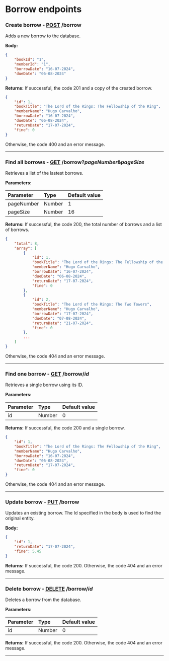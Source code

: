 # Borrow endpoints

### Create borrow - [POST]() /borrow

Adds a new borrow to the database.

**Body:**

```json
{
    "bookId": "1",
    "memberId": "1",
    "borrowDate": "16-07-2024",
    "dueDate": "06-08-2024"
}
```

**Returns:** If successful, the code 201 and a copy of the created borrow.

```json
{
    "id": 1,
    "bookTitle": "The Lord of the Rings: The Fellowship of the Ring",
    "memberName": "Hugo Carvalho",
    "borrowDate": "16-07-2024",
    "dueDate": "06-08-2024",
    "returnDate": "17-07-2024",
    "fine": 0
}
```

Otherwise, the code 400 and an error message.

---

### Find all borrows - [GET]() /borrow?*pageNumber*&*pageSize*

Retrieves a list of the lastest borrows.

**Parameters:**

| Parameter  | Type   | Default value |
|:-----------|:-------|:--------------|
| pageNumber | Number | 1             |
| pageSize   | Number | 16            |

**Returns:** If successful, the code 200, the total number of borrows and a list of borrows.

```json
{
    "total": 8,
    "array": [
        {
            "id": 1,
            "bookTitle": "The Lord of the Rings: The Fellowship of the Ring",
            "memberName": "Hugo Carvalho",
            "borrowDate": "16-07-2024",
            "dueDate": "06-08-2024",
            "returnDate": "17-07-2024",
            "fine": 0
        },
        {
            "id": 2,
            "bookTitle": "The Lord of the Rings: The Two Towers",
            "memberName": "Hugo Carvalho",
            "borrowDate": "17-07-2024",
            "dueDate": "07-08-2024",
            "returnDate": "21-07-2024",
            "fine": 0
        },
        ...
    ]
}
```

Otherwise, the code 404 and an error message.

---

### Find one borrow - [GET]() /borrow/*id*

Retrieves a single borrow using its ID.

**Parameters:**

| Parameter  | Type   | Default value |
|:-----------|:-------|:--------------|
| id         | Number | 0             |

**Returns:** If successful, the code 200 and a single borrow.

```json
{
    "id": 1,
    "bookTitle": "The Lord of the Rings: The Fellowship of the Ring",
    "memberName": "Hugo Carvalho",
    "borrowDate": "16-07-2024",
    "dueDate": "06-08-2024",
    "returnDate": "17-07-2024",
    "fine": 0
}
```

Otherwise, the code 404 and an error message.

---

### Update borrow - [PUT]() /borrow

Updates an existing borrow. The Id specified in the body is used to find the original entity.

**Body:**

```json
{
    "id": 1,
    "returnDate": "17-07-2024",
    "fine": 5.45
}
```

**Returns:** If successful, the code 200. Otherwise, the code 404 and an error message.

---

### Delete borrow - [DELETE]() /borrow/*id*

Deletes a borrow from the database.

**Parameters:**

| Parameter  | Type   | Default value |
|:-----------|:-------|:--------------|
| id         | Number | 0             |

**Returns:** If successful, the code 200. Otherwise, the code 404 and an error message.

---